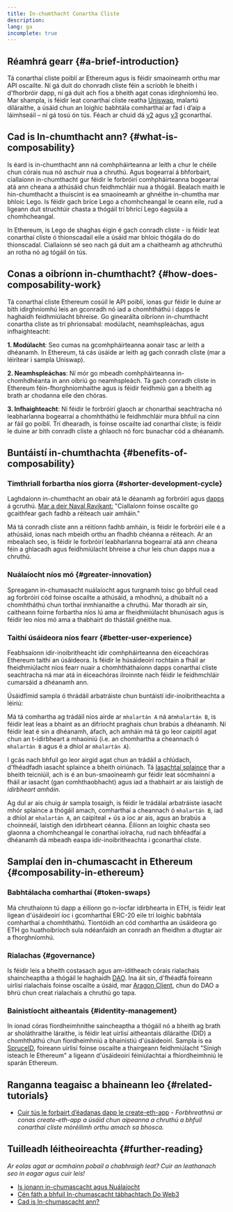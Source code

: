 ```yaml
---
title: In-chumthacht Conartha Cliste
description:
lang: ga
incomplete: true
---
```


## Réamhrá gearr {#a-brief-introduction}

Tá conarthaí cliste poiblí ar Ethereum agus is féidir smaoineamh orthu mar API oscailte. Ní gá duit do chonradh cliste féin a scríobh le bheith i d'fhorbróir dapp, ní gá duit ach fios a bheith agat conas idirghníomhú leo. Mar shampla, is féidir leat conarthaí cliste reatha [Uniswap](https://uniswap.exchange/swap), malartú díláraithe, a úsáid chun an loighic babhtála comharthaí ar fad i d’aip a láimhseáil – ní gá tosú ón tús. Féach ar chuid dá [v2](https://github.com/Uniswap/uniswap-v2-core/tree/master/contracts) agus [v3](https://github.com/Uniswap/uniswap-v3-core/tree/main/contracts) gconarthaí.

## Cad is In-chumthacht ann? {#what-is-composability}

Is éard is in-chumthacht ann ná comhpháirteanna ar leith a chur le chéile chun córais nua nó aschuir nua a chruthú. Agus bogearraí á bhforbairt, ciallaíonn in-chumthacht gur féidir le forbróirí comhpháirteanna bogearraí atá ann cheana a athúsáid chun feidhmchláir nua a thógáil. Bealach maith le hin-chumthacht a thuiscint is ea smaoineamh ar ghnéithe in-chumtha mar bhloic Lego. Is féidir gach bríce Lego a chomhcheangal le ceann eile, rud a ligeann duit struchtúir chasta a thógáil trí bhrící Lego éagsúla a chomhcheangal.

In Ethereum, is Lego de shaghas éigin é gach conradh cliste - is féidir leat conarthaí cliste ó thionscadail eile a úsáid mar bhloic thógála do do thionscadal. Ciallaíonn sé seo nach gá duit am a chaitheamh ag athchruthú an rotha nó ag tógáil ón tús.

## Conas a oibríonn in-chumthacht? {#how-does-composability-work}

Tá conarthaí cliste Ethereum cosúil le API poiblí, ionas gur féidir le duine ar bith idirghníomhú leis an gconradh nó iad a chomhtháthú i dapps le haghaidh feidhmiúlacht bhreise. Go ginearálta oibríonn in-chumthacht conartha cliste as trí phrionsabal: modúlacht, neamhspleáchas, agus infhaighteacht:

**1. Modúlacht**: Seo cumas na gcomhpháirteanna aonair tasc ar leith a dhéanamh. In Ethereum, tá cás úsáide ar leith ag gach conradh cliste (mar a léirítear i sampla Uniswap).

**2. Neamhspleáchas**: Ní mór go mbeadh comhpháirteanna in-chomhdhéanta in ann oibriú go neamhspleách. Tá gach conradh cliste in Ethereum féin-fhorghníomhaithe agus is féidir feidhmiú gan a bheith ag brath ar chodanna eile den chóras.

**3. Infhaighteacht**: Ní féidir le forbróirí glaoch ar chonarthaí seachtracha nó leabharlanna bogearraí a chomhtháthú le feidhmchláir mura bhfuil na cinn ar fáil go poiblí. Trí dhearadh, is foinse oscailte iad conarthaí cliste; is féidir le duine ar bith conradh cliste a ghlaoch nó forc bunachar cód a dhéanamh.

## Buntáistí in-chumthachta {#benefits-of-composability}

### Timthriall forbartha níos giorra {#shorter-development-cycle}

Laghdaíonn in-chumthacht an obair atá le déanamh ag forbróirí agus [dapps](/apps/#what-are-dapps) á gcruthú. [Mar a deir Naval Ravikant:](https://twitter.com/naval/status/1444366754650656770) "Ciallaíonn foinse oscailte go gcaithfear gach fadhb a réiteach uair amháin."

Má tá conradh cliste ann a réitíonn fadhb amháin, is féidir le forbróirí eile é a athúsáid, ionas nach mbeidh orthu an fhadhb chéanna a réiteach. Ar an mbealach seo, is féidir le forbróirí leabharlanna bogearraí atá ann cheana féin a ghlacadh agus feidhmiúlacht bhreise a chur leis chun dapps nua a chruthú.

### Nuálaíocht níos mó {#greater-innovation}

Spreagann in-chumasacht nuálaíocht agus turgnamh toisc go bhfuil cead ag forbróirí cód foinse oscailte a athúsáid, a mhodhnú, a dhúbailt nó a chomhtháthú chun torthaí inmhianaithe a chruthú. Mar thoradh air sin, caitheann foirne forbartha níos lú ama ar fheidhmiúlacht bhunúsach agus is féidir leo níos mó ama a thabhairt do thástáil gnéithe nua.

### Taithí úsáideora níos fearr {#better-user-experience}

Feabhsaíonn idir-inoibritheacht idir comhpháirteanna den éiceachóras Ethereum taithí an úsáideora. Is féidir le húsáideoirí rochtain a fháil ar fheidhmiúlacht níos fearr nuair a chomhtháthaíonn dapps conarthaí cliste seachtracha ná mar atá in éiceachóras ilroinnte nach féidir le feidhmchláir cumarsáid a dhéanamh ann.

Úsáidfimid sampla ó thrádáil arbatráiste chun buntáistí idir-inoibritheachta a léiriú:

Má tá comhartha ag trádáil níos airde ar `mhalartán A` ná ar`mhalartán B`, is féidir leat leas a bhaint as an difríocht praghais chun brabús a dhéanamh. Ní féidir leat é sin a dhéanamh, áfach, ach amháin má tá go leor caipitil agat chun an t-idirbheart a mhaoiniú (i.e. an chomhartha a cheannach ó `mhalartán B` agus é a dhíol ar `mhalartán A`).

I gcás nach bhfuil go leor airgid agat chun an trádáil a chlúdach, d'fhéadfadh iasacht splaince a bheith oiriúnach. Tá [Iasachtaí splaince](/defi/#flash-loans) thar a bheith teicniúil, ach is é an bun-smaoineamh gur féidir leat sócmhainní a fháil ar iasacht (gan comhthaobhacht) agus iad a thabhairt ar ais laistigh de _idirbheart amháin_.

Ag dul ar ais chuig ár sampla tosaigh, is féidir le trádálaí arbatráiste iasacht mhór splaince a thógáil amach, comharthaí a cheannach ó `mhalartán B`, iad a dhíol ar `mhalartán A`, an caipiteal + ús a íoc ar ais, agus an brabús a choinneáil, laistigh den idirbheart céanna. Éilíonn an loighic chasta seo glaonna a chomhcheangal le conarthaí iolracha, rud nach bhféadfaí a dhéanamh dá mbeadh easpa idir-inoibritheachta i gconarthaí cliste.

## Samplaí den in-chumascacht in Ethereum {#composability-in-ethereum}

### Babhtálacha comharthaí {#token-swaps}

Má chruthaíonn tú dapp a éilíonn go n-íocfar idirbhearta in ETH, is féidir leat ligean d'úsáideoirí íoc i gcomharthaí ERC-20 eile trí loighic babhtála comharthaí a chomhtháthú. Tiontóidh an cód comhartha an úsáideora go ETH go huathoibríoch sula ndéanfaidh an conradh an fheidhm a dtugtar air a fhorghníomhú.

### Rialachas {#governance}

Is féidir leis a bheith costasach agus am-íditheach córais rialachais shaincheaptha a thógáil le haghaidh [DAO](/dao/). Ina áit sin, d'fhéadfá foireann uirlisí rialachais foinse oscailte a úsáid, mar [Aragon Client](https://client.aragon.org/), chun do DAO a bhrú chun creat rialachais a chruthú go tapa.

### Bainistíocht aitheantais {#identity-management}

In ionad córas fíordheimhnithe saincheaptha a thógáil nó a bheith ag brath ar sholáthraithe láraithe, is féidir leat uirlisí aitheantais díláraithe (DID) a chomhtháthú chun fíordheimhniú a bhainistiú d'úsáideoirí. Sampla is ea [SpruceID](https://www.spruceid.com/), foireann uirlisí foinse oscailte a thairgeann feidhmiúlacht "Sínigh isteach le Ethereum" a ligeann d'úsáideoirí féiniúlachtaí a fhíordheimhniú le sparán Ethereum.

## Ranganna teagaisc a bhaineann leo {#related-tutorials}

- [Cuir tús le forbairt d’éadanas dapp le create-eth-app](/developers/tutorials/kickstart-your-dapp-frontend-development-with-create-eth-app/) _- Forbhreathnú ar conas create-eth-app a úsáid chun aipeanna a chruthú a bhfuil conarthaí cliste móréilimh orthu amach sa bhosca._

## Tuilleadh léitheoireachta {#further-reading}

_Ar eolas agat ar acmhainn pobail a chabhraigh leat? Cuir an leathanach seo in eagar agus cuir leis!_

- [Is ionann in-chumascacht agus Nuálaíocht](https://future.a16z.com/how-composability-unlocks-crypto-and-everything-else/)
- [Cén fáth a bhfuil In-chumascacht tábhachtach Do Web3](https://hackernoon.com/why-composability-matters-for-web3)
- [Cad is In-chumascacht ann?](https://blog.aragon.org/what-is-composability/#:~:text=Aragon,connect%20to%20every%20other%20piece.)
